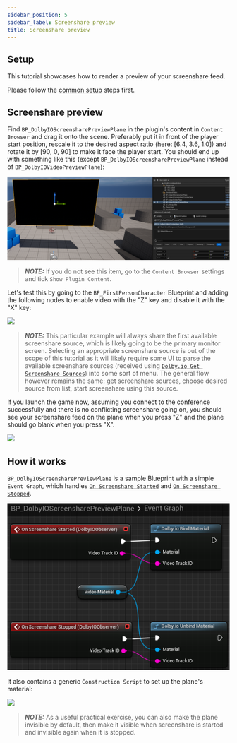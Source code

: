 ```yaml
---
sidebar_position: 5
sidebar_label: Screenshare preview
title: Screenshare preview
---
```


## Setup

This tutorial showcases how to render a preview of your screenshare feed.

Please follow the [common setup](common-setup) steps first.

## Screenshare preview

Find `BP_DolbyIOScreensharePreviewPlane` in the plugin's content in `Content Browser` and drag it onto the scene. Preferably put it in front of the player start position, rescale it to the desired aspect ratio (here: [6.4, 3.6, 1.0]) and rotate it by [90, 0, 90] to make it face the player start. You should end up with something like this (except `BP_DolbyIOScreensharePreviewPlane` instead of `BP_DolbyIOVideoPreviewPlane`):

![](../../static/img/video-plane-result.png)

> **_NOTE:_** If you do not see this item, go to the `Content Browser` settings and tick `Show Plugin Content`.

Let's test this by going to the `BP_FirstPersonCharacter` Blueprint and adding the following nodes to enable video with the "Z" key and disable it with the "X" key:

![](../../static/img/screenshare-preview-toggle.png)

> **_NOTE:_** This particular example will always share the first available screenshare source, which is likely going to be the primary monitor screen. Selecting an appropriate screenshare source is out of the scope of this tutorial as it will likely require some UI to parse the available screenshare sources (received using [`Dolby.io Get Screenshare Sources`](../blueprints/Functions/get-screenshare-sources)) into some sort of menu. The general flow however remains the same: get screenshare sources, choose desired source from list, start screenshare using this source.

If you launch the game now, assuming you connect to the conference successfully and there is no conflicting screenshare going on, you should see your screenshare feed on the plane when you press "Z" and the plane should go blank when you press "X".

![](../../static/img/screenshare-preview-result.png)

## How it works

`BP_DolbyIOScreensharePreviewPlane` is a sample Blueprint with a simple `Event Graph`, which handles [`On Screenshare Started`](../blueprints/Events/on-screenshare-started) and [`On Screenshare Stopped`](../blueprints/Events/on-screenshare-stopped).

![](../../static/img/screenshare-preview-eg.png)

It also contains a generic `Construction Script` to set up the plane's material:

![](../../static/img/video-plane-cs.png)

> **_NOTE:_** As a useful practical exercise, you can also make the plane invisible by default, then make it visible when screenshare is started and invisible again when it is stopped.

